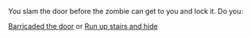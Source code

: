 You slam the door before the zombie can get to you and lock it. Do you:

[Barricaded the door](block-door.md) or [Run up stairs and hide](run-hide.md)